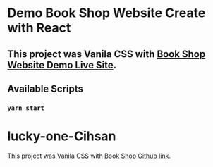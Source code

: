 # Demo Book Shop Website Create with React

## This project was Vanila CSS with [Book Shop Website Demo Live Site](https://ourbookshop.netlify.app/).

## Available Scripts
### `yarn start`


# lucky-one-Cihsan

This project was Vanila CSS with [Book Shop Github link](https://github.com/Programming-Hero-Web-Course4/lucky-one-Cihsan).
